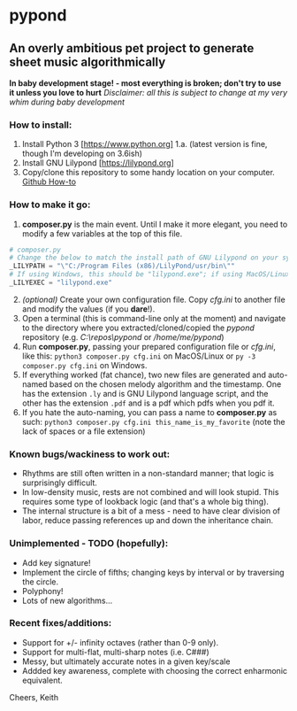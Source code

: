# pypond
## An overly ambitious pet project to generate sheet music algorithmically

**In baby development stage! - most everything is broken; don't try to use it unless you love to hurt**
_Disclaimer: all this is subject to change at my very whim during baby development_

### How to install:
1. Install Python 3 [https://www.python.org]
  1.a. (latest version is fine, though I'm developing on 3.6ish)
2. Install GNU Lilypond [https://lilypond.org]
3. Copy/clone this repository to some handy location on your computer.
   [Github How-to](https://help.github.com/en/github/creating-cloning-and-archiving-repositories/cloning-a-repository)

### How to make it go:
1. **composer.py** is the main event.  Until I make it more elegant, you need to modify a few variables
   at the top of this file.
```python
# composer.py
# Change the below to match the install path of GNU Lilypond on your system
_LILYPATH = "\"C:/Program Files (x86)/LilyPond/usr/bin\""
# If using Windows, this should be "lilypond.exe"; if using MacOS/Linux, it should simply be "lilypond"
_LILYEXEC = "lilypond.exe"
```
2. _(optional)_ Create your own configuration file.  Copy _cfg.ini_ to another file and modify the values
   (if you **dare**!).
3. Open a terminal (this is command-line only at the moment) and navigate to the directory where you
   extracted/cloned/copied the _pypond_ repository (e.g. _C:\repos\pypond_ or _/home/me/pypond_)
4. Run **composer.py**, passing your prepared configuration file or _cfg.ini_, like this:
`python3 composer.py cfg.ini` on MacOS/Linux or `py -3 composer.py cfg.ini` on Windows.
5. If everything worked (fat chance), two new files are generated and auto-named based on the chosen
   melody algorithm and the timestamp.  One has the extension `.ly` and is GNU Lilypond language script,
   and the other has the extension `.pdf` and is a pdf which pdfs when you pdf it.
6. If you hate the auto-naming, you can pass a name to **composer.py** as such:
   `python3 composer.py cfg.ini this_name_is_my_favorite` (note the lack of spaces or a file extension)

### Known bugs/wackiness to work out:

- Rhythms are still often written in a non-standard manner; that logic is surprisingly difficult.
- In low-density music, rests are not combined and will look stupid.  This requires some type of lookback
  logic (and that's a whole big thing).
- The internal structure is a bit of a mess - need to have clear division of labor, reduce passing references
  up and down the inheritance chain.

### Unimplemented - TODO (hopefully):

- Add key signature!
- Implement the circle of fifths; changing keys by interval or by traversing the circle.
- Polyphony!
- Lots of new algorithms...

### Recent fixes/additions:

- Support for +/- infinity octaves (rather than 0-9 only).
- Support for multi-flat, multi-sharp notes (i.e. C###)
- Messy, but ultimately accurate notes in a given key/scale
- Addded key awareness, complete with choosing the correct enharmonic equivalent.

Cheers,
Keith